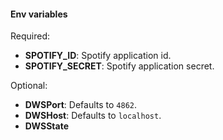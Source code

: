 #### Env variables

Required:

- **SPOTIFY_ID**: Spotify application id.
- **SPOTIFY_SECRET**: Spotify application secret.

Optional:

- **DWSPort**: Defaults to `4862`.
- **DWSHost**: Defaults to `localhost`.
- **DWSState**
